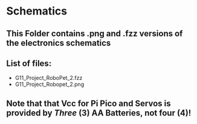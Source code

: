 # Schematics

## This Folder contains .png and .fzz versions of the electronics schematics

## List of files:

* G11_Project_RoboPet_2.fzz
* G11_Project_Robopet_2.png

## Note that that Vcc for Pi Pico and Servos is provided by *Three* (3) AA Batteries, not four (4)!
